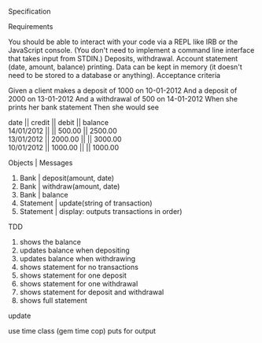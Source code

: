 Specification

Requirements

You should be able to interact with your code via a REPL like IRB or the JavaScript console. (You don't need to implement a command line interface that takes input from STDIN.)
Deposits, withdrawal.
Account statement (date, amount, balance) printing.
Data can be kept in memory (it doesn't need to be stored to a database or anything).
Acceptance criteria

Given a client makes a deposit of 1000 on 10-01-2012
And a deposit of 2000 on 13-01-2012
And a withdrawal of 500 on 14-01-2012
When she prints her bank statement
Then she would see

date || credit || debit || balance<br/>
14/01/2012 || || 500.00 || 2500.00<br/>
13/01/2012 || 2000.00 || || 3000.00<br/>
10/01/2012 || 1000.00 || || 1000.00<br/>

Objects | Messages<br/>
1. Bank | deposit(amount, date)
2. Bank | withdraw(amount, date)
3. Bank | balance
4. Statement | update(string of transaction)
4. Statement | display: outputs transactions in order)

TDD

1. shows the balance
2. updates balance when depositing
3. updates balance when withdrawing
4. shows statement for no transactions
5. shows statement for one deposit
6. shows statement for one withdrawal
7. shows statement for deposit and withdrawal
8. shows full statement

update

use time class (gem time cop)
puts for output
